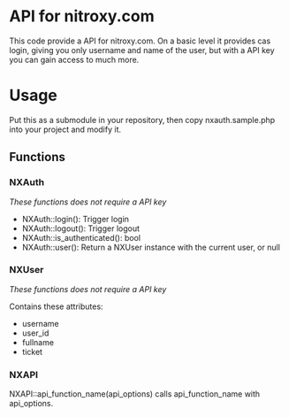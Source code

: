 API for nitroxy.com
==================

This code provide a API for nitroxy.com.
On a basic level it provides cas login, giving you only username and name of the user,
but with a API key you can gain access to much more.

Usage
=======
Put this as a submodule in your repository, then copy nxauth.sample.php into your project and modify it.

Functions
--------

### NXAuth

_These functions does not require a API key_

* NXAuth::login(): Trigger login
* NXAuth::logout(): Trigger logout
* NXAuth::is_authenticated(): bool
* NXAuth::user(): Return a NXUser instance with the current user, or null

### NXUser

_These functions does not require a API key_

Contains these attributes:
* username
* user_id
* fullname
* ticket

### NXAPI

NXAPI::api_function_name(api_options) calls api_function_name with api_options.
